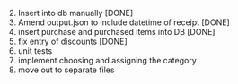 2. Insert into db manually [DONE]
3. Amend output.json to include datetime of receipt [DONE]
4. insert purchase and purchased items into DB [DONE]
5. fix entry of discounts [DONE]
6. unit tests
7. implement choosing and assigning the category
8. move out to separate files
